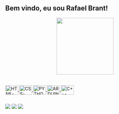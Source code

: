 ## Bem vindo, eu sou Rafael Brant!
<div align="center">
  <a href="https://github.com/rafaballerini">
  <img height="180em" src="https://github-readme-stats.vercel.app/api?username=RafaelBrantPr&show_icons=true&theme=city_lights&include_all_commits=true&count_private=true"/>
</div>
<br>
<div display="inline-block">
  <br>
  <img align="center" alt="HTML-lang" height="30" width="40" src="https://cdn.jsdelivr.net/gh/devicons/devicon/icons/html5/html5-original.svg" />
  <img align="center" alt="CSS-lang" height="30" width="40" src="https://cdn.jsdelivr.net/gh/devicons/devicon/icons/css3/css3-original.svg" />
  <img align="center" alt="PYTHON-lang" height="30" width="40" src="https://cdn.jsdelivr.net/gh/devicons/devicon/icons/python/python-original.svg" />
  <img align="center" alt="ARDUINO-lang" height="30" width="40" src="https://cdn.jsdelivr.net/gh/devicons/devicon/icons/arduino/arduino-original.svg" />
  <img align="center" alt="C++-lang" height="30" width="40" src="https://cdn.jsdelivr.net/gh/devicons/devicon/icons/cplusplus/cplusplus-original.svg" />
</div>

  ##

<div>
  <a href="https://www.instagram.com/rafael_brantt/" target="_blank"><img src="https://img.shields.io/badge/Instagram-E4405F?style=for-the-badge&logo=instagram&logoColor=white" /></a>
  <a href="" target="_blank"><img src="https://img.shields.io/badge/Twitter-1DA1F2?style=for-the-badge&logo=twitter&logoColor=white" /></a>
  <a href="https://github.com/RafaelBrantPr"><img src="https://img.shields.io/badge/GitHub-100000?style=for-the-badge&logo=github&logoColor=white" /></a>
</div>
